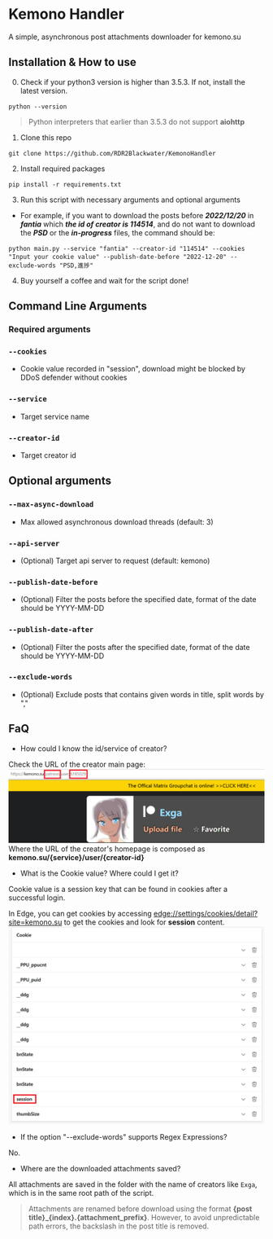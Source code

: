# Kemono Handler
A simple, asynchronous post attachments downloader for kemono.su

## Installation & How to use
0. Check if your python3 version is higher than 3.5.3. If not, install the latest version.
```shell
python --version
```
> Python interpreters that earlier than 3.5.3 do not support **aiohttp**
1. Clone this repo
```shell
git clone https://github.com/RDR2Blackwater/KemonoHandler
```
2. Install required packages
```shell
pip install -r requirements.txt
```
3. Run this script with necessary arguments and optional arguments
* For example, if you want to download the posts before ***2022/12/20*** in ***fantia*** which ***the id of creator is 114514***, and do not want to download the ***PSD*** or the ***in-progress*** files, the command should be:
```shell
python main.py --service "fantia" --creator-id "114514" --cookies "Input your cookie value" --publish-date-before "2022-12-20" --exclude-words "PSD,進捗"
```
4. Buy yourself a coffee and wait for the script done!

## Command Line Arguments

### Required arguments

### `--cookies`
- Cookie value recorded in "session", download might be blocked by DDoS defender without cookies

### `--service`
- Target service name

### `--creator-id`
- Target creator id

## Optional arguments

### `--max-async-download`
- Max allowed asynchronous download threads (default: 3)

### `--api-server`
- (Optional) Target api server to request (default: kemono)

### `--publish-date-before`
- (Optional) Filter the posts before the specified date, format of the date should be YYYY-MM-DD

### `--publish-date-after`
- (Optional) Filter the posts after the specified date, format of the date should be YYYY-MM-DD

### `--exclude-words`
- (Optional) Exclude posts that contains given words in title, split words by ","


## FaQ
* How could I know the id/service of creator?

Check the URL of the creator main page:
![img](readme_pics/1.png)
Where the URL of the creator's homepage is composed as **kemono.su/{service}/user/{creator-id}**

* What is the Cookie value? Where could I get it?

Cookie value is a session key that can be found in cookies after a successful login. 

In Edge, you can get cookies by accessing <edge://settings/cookies/detail?site=kemono.su> to get the cookies and look for **session** content.
![img](readme_pics/2.png)

* If the option "--exclude-words" supports Regex Expressions?

No.

* Where are the downloaded attachments saved?

All attachments are saved in the folder with the name of creators like `Exga`, which is in the same root path of the script.

> Attachments are renamed before download using the format **{post title}_{index}.{attachment_prefix}**. However, to avoid unpredictable path errors, the backslash in the post title is removed.
